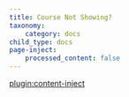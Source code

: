 ```yaml
---
title: Course Not Showing?
taxonomy:
    category: docs
child_type: docs
page-inject:
    processed_content: false
---
```



[plugin:content-inject](moodle/basics/course-not-showing/)
